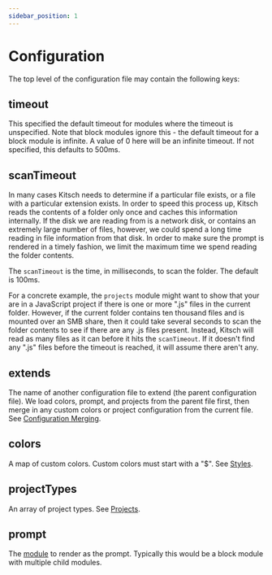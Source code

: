 ```yaml
---
sidebar_position: 1
---
```


# Configuration

The top level of the configuration file may contain the following keys:

## timeout

This specified the default timeout for modules where the timeout is unspecified. Note that block modules ignore this - the default timeout for a block module is infinite. A value of 0 here will be an infinite timeout.  If not specified, this defaults to 500ms.

## scanTimeout

In many cases Kitsch needs to determine if a particular file exists, or a file with a particular extension exists.  In order to speed this process up, Kitsch reads the contents of a folder only once and caches this information internally.  If the disk we are reading from is a network disk, or contains an extremely large number of files, however, we could spend a long time reading in file information from that disk.  In order to make sure the prompt is rendered in a timely fashion, we limit the maximum time we spend reading the folder contents.

The `scanTimeout` is the time, in milliseconds, to scan the folder.  The default is 100ms.

For a concrete example, the `projects` module might want to show that your are in a JavaScript project if there is one or more ".js" files in the current folder.  However, if the current folder contains ten thousand files and is mounted over an SMB share, then it could take several seconds to scan the folder contents to see if there are any .js files present.  Instead, Kitsch will read as many files as it can before it hits the `scanTimeout`.  If it doesn't find any ".js" files before the timeout is reached, it will assume there aren't any.

## extends

The name of another configuration file to extend (the parent configuration file). We load colors, prompt, and projects from the parent file first, then merge in any custom colors or project configuration from the current file. See [Configuration Merging](../configurationMerging.mdx).

## colors

A map of custom colors. Custom colors must start with a "$". See [Styles](../styles.mdx).

## projectTypes

An array of project types. See [Projects](../projects.mdx).

## prompt

The [module](./modules.mdx) to render as the prompt. Typically this would be a block module with multiple child modules.
